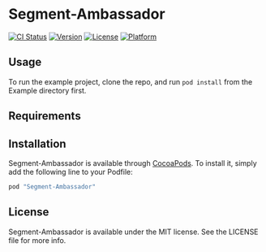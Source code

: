 # Segment-Ambassador

[![CI Status](http://img.shields.io/travis/segment-integrations/analytics-ios-integration-ambassador.svg?style=flat)](https://travis-ci.org/segment-integrations/analytics-ios-integration-ambassador)
[![Version](https://img.shields.io/cocoapods/v/Segment-Ambassador.svg?style=flat)](http://cocoapods.org/pods/Segment-Ambassador)
[![License](https://img.shields.io/cocoapods/l/Segment-Ambassador.svg?style=flat)](http://cocoapods.org/pods/Segment-Ambassador)
[![Platform](https://img.shields.io/cocoapods/p/Segment-Ambassador.svg?style=flat)](http://cocoapods.org/pods/Segment-Ambassador)

## Usage

To run the example project, clone the repo, and run `pod install` from the Example directory first.

## Requirements

## Installation

Segment-Ambassador is available through [CocoaPods](http://cocoapods.org). To install
it, simply add the following line to your Podfile:

```ruby
pod "Segment-Ambassador"
```

## License

Segment-Ambassador is available under the MIT license. See the LICENSE file for more info.
